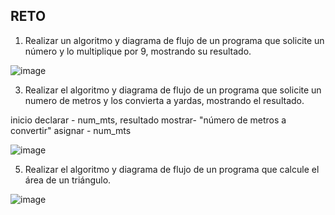 ## RETO
1. Realizar un algoritmo y diagrama de flujo de un programa que solicite un número y lo multiplique por 9, mostrando su resultado.

![image](https://user-images.githubusercontent.com/103066587/163252566-c6bcfe12-aa22-462c-8c9a-5e07563923e0.png)

3. Realizar el algoritmo y diagrama de flujo de un programa que solicite un numero de metros y los convierta a yardas, mostrando el resultado.

inicio
declarar - num_mts, resultado
mostrar- "número de metros a convertir"
asignar - num_mts



![image](https://user-images.githubusercontent.com/103066587/163252665-f8e8f34e-f6c4-4d44-b6db-62e40d1d9fd7.png)

5. Realizar el algoritmo y diagrama de flujo de un programa que calcule el área de un triángulo.

![image](https://user-images.githubusercontent.com/103066587/163252734-a75432e4-f5ef-4b05-af24-3d4a997cc322.png)


